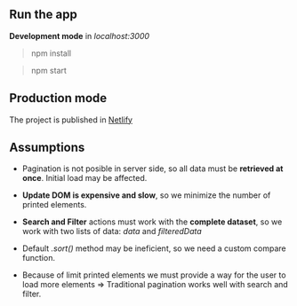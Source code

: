 ## Run the app

**Development mode** in _localhost:3000_

> npm install

> npm start

## Production mode

The project is published in [Netlify](https://ecstatic-goldstine-0e87f2.netlify.com/)

## Assumptions

- Pagination is not posible in server side, so all data must be **retrieved at once**. Initial load may be affected.

- **Update DOM is expensive and slow**, so we minimize the number of printed elements.

- **Search and Filter** actions must work with the **complete dataset**, so we work with two lists of data: _data_ and _filteredData_

- Default _.sort()_ method may be ineficient, so we need a custom compare function.

- Because of limit printed elements we must provide a way for the user to load more elements => Traditional pagination works well with search and filter.
